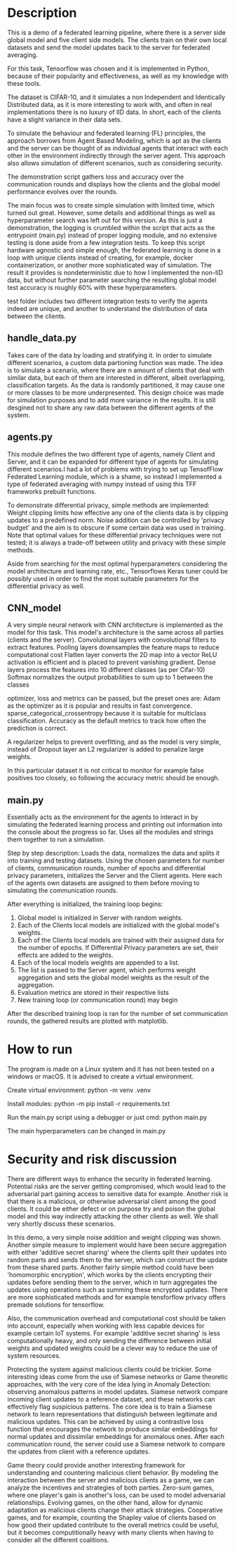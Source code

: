 # Description

This is a demo of a federated learning pipeline, where there is a server side global model and five client side models. The clients train on their own local datasets and send the model updates back to the server for federated averaging.

For this task, Tensorflow was chosen and it is implemented in Python, because of  their popularity and effectiveness, as well as my knowledge with these tools.

The dataset is CIFAR-10, and it simulates a non Independent and Identically Distributed data, as it is more interesting to work with, and often in real implementations there is no luxury of IID data.
In short, each of the clients have a slight variance in their data sets.

To simulate the behaviour and federated learning (FL) principles, the approach borrows from Agent Based Modeling, which is apt as the clients and the server can be thought of as individual agents that interact with each other in the environment indirectly through the server agent. This approach also allows simulation of different scenarios, such as considering security.

The demonstration script gathers loss and accuracy over the communication rounds and displays how the clients and the global model performance evolves over the rounds.

The main focus was to create simple simulation with limited time, which turned out great. However, some details and additional things as well as hyperparameter search was left out for this version.
As this is just a demonstration, the logging is crumbled within the script that acts as the entrypoint (main.py) instead of proper logging module, and no extensive testing is done aside from a few integration tests.
To keep this script hardware agnostic and simple enough, the federated learning is done in a loop with unique clients instead of creating, for example, docker containerization, or another more sophisticated way of simulation.
The result it provides is nondeterministic due to how I implemented the non-IID data, but without further parameter searching the resulting global model test accuracy is roughly 60% with these hyperparameters.

test folder includes two different integration tests to verify the agents indeed are unique, and another to understand the distribution of data between the clients.

## handle_data.py

Takes care of the data by loading and stratifying it. In order to simulate different scenarios, a custom data partioning function was made. The idea is to simulate a scenario, where there are n amount of clients that deal with similar data, but each of them are interested in different, albeit overlapping, classification targets.
As the data is randomly partitioned, it may cause one or more classes to be more underpresented. This design choice was made for simulation purposes and to add more variance in the results. It is still desgined not to share any raw data between the different agents of the system. 

## agents.py 

This module defines the two different type of agents, namely Client and Server, and it can be expanded for different type of agents for simulating different scenarios.I had a lot of problems with trying to set up TensofFlow Federated Learning module, which is a shame, so instead I implemented a type of federated averaging with numpy instead of using this TFF frameworks prebuilt functions.

To demonstrate differential privacy, simple methods are implemented:
Weight clipping limits how effective any one of the clients data is by clipping updates to a predefined norm.
Noise addition can be controlled by 'privacy budget' and the aim is to obscure if some certain data was used in training.
Note that optimal values for these differential privacy techniques were not tested; it is always a trade-off between utility and privacy with these simple methods.

Aside from searching for the most optimal hyperparameters considering the model architecture and learning rate, etc., Tensorflows Keras tuner could be possibly used in order to find the most suitable parameters for the differential privacy as well.

## CNN_model

A very simple neural network with CNN architecture is implemented as the model for this task. This model's architecture is the same across all parties (clients and the server).
Convolutional layers with convolutional filters to extract features.
Pooling layers downsamples the feature maps to reduce computational cost
Flatten layer converts the 2D map into a vector
ReLU activation is efficient and is placed to prevent vanishing gradient.
Dense layers process the features into 10 different classes (as per Cifar-10)
Softmax normalizes the output probabilities to sum up to 1 between the classes

optimizer, loss and metrics can be passed, but the preset ones are:
Adam as the optimizer as it is popular and results in fast convergence.
sparse_categorical_crossentropy because it is suitable for multiclass classification.
Accuracy as the default metrics to track how often the prediction is correct.

A regularizer helps to prevent overfitting, and as the model is very simple, instead of Dropout layer an L2 regularizer is added to penalize large weights.

In this particular dataset it is not critical to monitor for example false positives
too closely, so following the accuracy metric should be enough.

## main.py

Essentially acts as the environment for the agents to interact in by simulating the federated learning process and printing out information into the console about the progress so far. Uses all the modules and strings them together to run a simulation.

Step by step description:
Loads the data, normalizes the data and splits it into training and testing datasets.
Using the chosen parameters for number of clients, communication rounds, number of epochs and differential privacy parameters, initializes the Server and the Client agents. Here each of the agents own datasets are assigned to them before moving to simulating the communication rounds.

After everything is initialized, the training loop begins:
1. Global model is initialized in Server with random weights.
2. Each of the Clients local models are initialized with the global model's weights.
3. Each of the Clients local models are trained with their assigned data for the number of epochs. If Differential Privacy parameters are set, their effects are added to the weights.
4. Each of the local models weights are appended to a list.
5. The list is passed to the Server agent, which performs weight aggregation and sets the global model weights as the result of the aggregation.
6. Evaluation metrics are stored in their respective lists
7. New training loop (or communication round) may begin

After the described training loop is ran for the number of set communication rounds, the gathered results are plotted with matplotlib.


# How to run

The program is made on a Linux system and it has not been tested on a windows or macOS.
It is advised to create a virtual environment.

Create virtual environment:
python -m venv .venv

Install modules:
python -m pip install -r requirements.txt

Run the main.py script using a debugger or just cmd:
python main.py

The main hyperparameters can be changed in main.py 

# Security and risk discussion

There are different ways to enhance the security in federated learning. Potential risks are the server getting compromised, which would lead to the adversarial part gaining access to sensitive data for example. Another risk is that there is a malicious, or otherwise adversarial client among the good clients. It could be either defect or on purpose try and poison the global model and this way indirectly attacking the other clients as well. We shall very shortly discuss these scenarios.

In this demo, a very simple noise addition and weight clipping was shown. Another simple measure to implement would have been secure aggregation with either 'additive secret sharing' where the clients split their updates into random parts and sends them to the server, which can construct the update from these shared parts. Another fairly simple method could have been 'homomorphic encryption', which works by the clients encrypting their updates before sending them to the server, which in turn aggregates the updates using operations such as summing these encrypted updates. 
There are more sophisticated methods and for example tensforflow privacy offers premade solutions for tensorflow.

Also, the communication overhead and computational cost should be taken into account, especially when working with less capable devices for example certain IoT systems. For example 'additive secret sharing' is less computationally heavy, and only sending the difference between initial weights and updated weights could be a clever way to reduce the use of system resources. 

Protecting the system against malicious clients could be trickier. Some interesting ideas come from the use of Siamese networks or Game theoretic approaches, with the very core of the idea lying in Anomaly Detection: observing anomalous patterns in model updates. Siamese network compare incoming client updates to a reference dataset, and these networks can effectively flag suspicious patterns. The core idea is to train a Siamese network to learn representations that distinguish between legitimate and malicious updates. This can be achieved by using a contrastive loss function that encourages the network to produce similar embeddings for normal updates and dissimilar embeddings for anomalous ones. After each communication round, the server could use a Siamese network to compare the updates from client with a reference updates. 

Game theory could provide another interesting framework for understanding and countering malicious client behavior. By modeling the interaction between the server and malicious clients as a game, we can analyze the incentives and strategies of both parties. Zero-sum games, where one player's gain is another's loss, can be used to model adversarial relationships. Evolving games, on the other hand, allow for dynamic adaptation as malicious clients change their attack strategies. Cooperative games, and for example, counting the Shapley value of clients based on how good their updated contribute to the overall metrics could be useful, but it becomes computitionally heavy with many clients when having to consider all the different coalitions.
